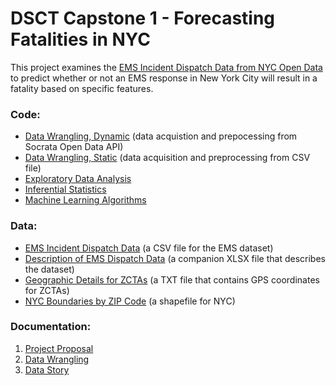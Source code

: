 # DSCT Capstone 1 - Forecasting Fatalities in NYC

This project examines the [EMS Incident Dispatch Data from NYC Open Data](https://data.cityofnewyork.us/Public-Safety/EMS-Incident-Dispatch-Data/76xm-jjuj) to predict whether or not an EMS response in New York City will result in a fatality based on specific features.



### Code:
- [Data Wrangling, Dynamic](code/CP1-01_DW-api.ipynb) (data acquistion and prepocessing from Socrata Open Data API)
- [Data Wrangling, Static](code/CP1-01_DW-csv.ipynb) (data acquisition and preprocessing from CSV file)
- [Exploratory Data Analysis](code/CP1-02_EDA.ipynb)
- [Inferential Statistics](code/CP1-03_Stats.ipynb)
- [Machine Learning Algorithms](code/CP1-04_MLAs.ipynb)

### Data:
- [EMS Incident Dispatch Data](https://data.cityofnewyork.us/api/views/76xm-jjuj/rows.csv?accessType=DOWNLOAD) (a CSV file for the EMS dataset)
- [Description of EMS Dispatch Data](data/EMS_incident_dispatch_data_description.xlsx) (a companion XLSX file that describes the dataset)
- [Geographic Details for ZCTAs](data/2019_Gaz_zcta_national.txt) (a TXT file that contains GPS coordinates for ZCTAs)
- [NYC Boundaries by ZIP Code](data/ZIP_CODE_040114.shp) (a shapefile for NYC)

### Documentation:
1. [Project Proposal](docs/CP1-01_Proposal.pdf)
2. [Data Wrangling](docs/CP1-02_Data_Wrangling.pdf)
3. [Data Story](docs/CP1-03_Data_Story.pdf)
